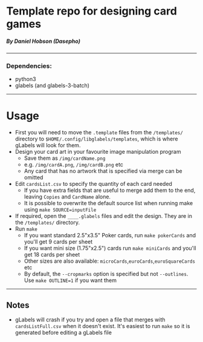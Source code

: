 Template repo for designing card games
=======================================
##### By Daniel Hobson (Dasepho)

----------
### Dependencies:
 - python3
 - glabels (and glabels-3-batch)

 ----------
# Usage
 - First you will need to move the ```.template``` files from the ```/templates/``` directory to ```$HOME/.config/libglabels/templates```, which is where gLabels will look for them.
 - Design your card art in your favourite image manipulation program
   - Save them as ```/img/cardName.png```
   - e.g. ```/img/cardA.png```, ```/img/cardB.png``` etc
   - Any card that has no artwork that is specified via merge can be omitted
 - Edit ```cardsList.csv``` to specify the quantity of each card needed
   - If you have extra fields that are useful to merge add them to the end, leaving ```Copies``` and ```CardName``` alone.
   - It is possible to overwrite the default source list when running make using ```make SOURCE=inputFile```
 - If required, open the ```____.glabels``` files and edit the design. They are in the ```/templates/``` directory.
 - Run ```make```
    - If you want standard 2.5"x3.5" Poker cards, run ```make pokerCards``` and you'll get 9 cards per sheet
    - If you want mini size (1.75"x2.5") cards run ```make miniCards``` and you'll get 18 cards per sheet
    - Other sizes are also available: ```microCards```,```euroCards```,```euroSquareCards``` etc
    - By default, the ```--cropmarks``` option is specified but not ```--outlines```. Use ```make OUTLINE=1``` if you want them

------------
## Notes
 - gLabels will crash if you try and open a file that merges with ```cardsListFull.csv``` when it doesn't exist. It's easiest to run ```make``` so it is generated before editing a gLabels file